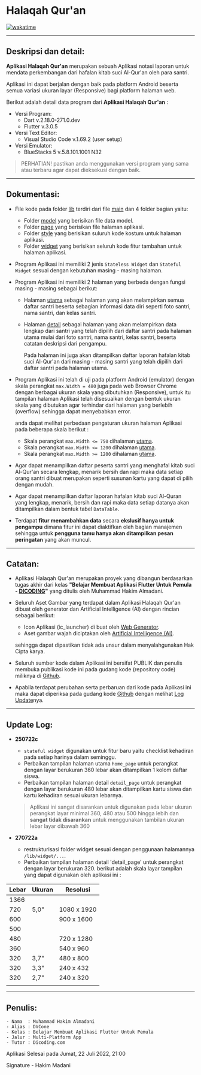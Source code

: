 # Halaqah Qur'an 
[![wakatime](https://wakatime.com/badge/user/ea3799ac-dc84-430f-9b45-6cd02a01eccd/project/b9fba97a-af6d-4548-94f6-8a156e8f0b59.svg)](https://wakatime.com/badge/user/ea3799ac-dc84-430f-9b45-6cd02a01eccd/project/b9fba97a-af6d-4548-94f6-8a156e8f0b59)

---
## Deskripsi dan detail:
**Aplikasi Halaqah Qur'an** merupakan sebuah Aplikasi notasi laporan untuk mendata perkembangan dari hafalan kitab suci Al-Qur'an oleh para santri.

Aplikasi ini dapat berjalan dengan baik pada platform Android beserta semua variasi ukuran layar (Responsive) bagi platform halaman web. 

Berikut adalah detail data program dari **Aplikasi Halaqah Qur'an** :

- Versi Program:
    - Dart v.2.18.0-271.0.dev
    - Flutter v.3.0.5
- Versi Text Editor:
    - Visual Studio Code v.1.69.2 (user setup)
- Versi Emulator:
    - BlueStacks 5 v.5.8.101.1001 N32

> PERHATIAN! pastikan anda menggunakan versi program yang sama atau terbaru agar dapat dieksekusi dengan baik.

---
## Dokumentasi:
- File kode pada folder [lib](https://github.com/DVCone/recitation_report/tree/main/lib) terdiri dari file [main](https://github.com/DVCone/recitation_report/blob/main/lib/main.dart) dan 4 folder bagian yaitu:
    - Folder [model](https://github.com/DVCone/recitation_report/tree/main/lib/model) yang berisikan file data model.
    - Folder [page](https://github.com/DVCone/recitation_report/tree/main/lib/page) yang berisikan file halaman aplikasi.
    - Folder [style](https://github.com/DVCone/recitation_report/tree/main/lib/style) yang berisikan suluruh kode kostum untuk halaman aplikasi.
    - Folder [widget](https://github.com/DVCone/recitation_report/tree/main/lib/widget) yang berisikan seluruh kode fitur tambahan untuk halaman aplikasi.
- Program Aplikasi ini memiliki 2 jenis `Stateless Widget` dan `Stateful Widget` sesuai dengan kebutuhan masing - masing halaman.
- Program Aplikasi ini memiliki 2 halaman yang berbeda dengan fungsi masing - masing sebagai berikut:
    - Halaman [utama](https://github.com/DVCone/recitation_report/blob/main/lib/page/home_page.dart) sebagai halaman yang akan melampirkan semua daftar santri beserta sebagian informasi data diri seperti foto santri, nama santri, dan kelas santri.
    - Halaman [detail](https://github.com/DVCone/recitation_report/blob/main/lib/page/detail_page.dart) sebagai halaman yang akan melampirkan data lengkap dari santri yang telah dipilih dari daftar santri pada halaman utama mulai dari foto santri, nama santri, kelas santri, beserta catatan deskripsi dari pengampu. 
    
        Pada halaman ini juga akan ditampilkan daftar laporan hafalan kitab suci Al-Qur'an dari masing - masing santri yang telah dipilih dari daftar santri pada halaman utama.
- Program Aplikasi ini telah di uji pada platform Android (emulator) dengan skala perangkat `max.Width = 480` juga pada web Browser Chrome dengan berbagai ukuran skala yang dibutuhkan (Responsive), untuk itu tampilan halaman Aplikasi telah disesuaikan dengan bentuk ukuran skala yang dibutukan agar terhindar dari halaman yang berlebih (overflow) sehingga dapat menyebabkan error.

    anda dapat melihat perbedaan pengaturan ukuran halaman Aplikasi pada beberapa skala berikut :
    - Skala perangkat `max.Width <= 750` dihalaman [utama](https://github.com/DVCone/recitation_report/blob/main/lib/page/home_page.dart).
    - Skala perangkat `max.Width <= 1200` dihalaman [utama](https://github.com/DVCone/recitation_report/blob/main/lib/page/home_page.dart).
    - Skala perangkat `max.Width >= 1200` dihalaman [utama](https://github.com/DVCone/recitation_report/blob/main/lib/page/home_page.dart).
- Agar dapat menampilkan daftar peserta santri yang menghafal kitab suci Al-Qur'an secara lengkap, menarik bersih dan rapi maka data setiap orang santri dibuat merupakan seperti susunan kartu yang dapat di pilih dengan mudah.
- Agar dapat menampilkan daftar laporan hafalan kitab suci Al-Quran yang lengkap, menarik, bersih dan rapi maka data setiap datanya akan ditampilkan dalam bentuk tabel `DataTable`.
- Terdapat **fitur menambahkan data** secara **ekslusif hanya untuk pengampu** dimana fitur ini dapat diaktifkan oleh bagian manajemen sehingga untuk **pengguna tamu hanya akan ditampilkan pesan peringatan** yang akan muncul.
---
## Catatan:
- Aplikasi Halaqah Qur'an merupakan proyek yang dibangun berdasarkan tugas akhir dari kelas **"Belajar Membuat Aplikasi Flutter Untuk Pemula - [DICODING](https://www.dicoding.com/academies/159/corridor)"** yang ditulis oleh Muhammad Hakim Almadani.
- Seluruh Aset Gambar yang terdapat dalam Aplikasi Halaqah Qur'an dibuat oleh generator dan Artificial Intelligence (AI) dengan rincian sebagai berikut:
    - Icon Aplikasi (ic_launcher) di buat oleh [Web Generator](https://romannurik.github.io/AndroidAssetStudio/icons-launcher.html#foreground.type=clipart&foreground.clipart=eco&foreground.space.trim=1&foreground.space.pad=0.3&foreColor=rgb(255%2C%20255%2C%20255)&backColor=rgb(76%2C%20175%2C%2080)&crop=0&backgroundShape=square&effects=shadow&name=ic_launcher).
    - Aset gambar wajah diciptakan oleh [Artificial Intelligence (AI)](https://this-person-does-not-exist.com/en).

    sehingga dapat dipastikan tidak ada unsur dalam menyalahgunakan Hak Cipta karya.
- Seluruh sumber kode dalam Aplikasi ini bersifat PUBLIK dan penulis membuka publikasi kode ini pada gudang kode (repository code) miliknya di [Github](https://github.com/DVCone/recitation_report).
- Apabila terdapat perubahan serta perbaruan dari kode pada Aplikasi ini maka dapat diperiksa pada gudang kode [Github](https://github.com/DVCone/recitation_report) dengan melihat [Log Update](https://github.com/DVCone/recitation_report/commits)nya.
---
## Update Log:

- **250722c**
    - `stateful widget` digunakan untuk fitur baru yaitu checklist kehadiran pada setiap harinya dalam seminggu.
    - Perbaikan tampilan halaman utama `home_page` untuk perangkat dengan layar berukuran 360 lebar akan ditampilkan 1 kolom daftar siswa. 
    - Perbaikan tampilan halaman detail `detail_page` untuk perangkat dengan layar berukuran 480 lebar akan ditampilkan kartu siswa dan kartu kehadiran sesuai ukuran lebarnya.

    > Aplikasi ini sangat disarankan untuk digunakan pada lebar ukuran perangkat layar minimal 360, 480 atau 500 hingga lebih dan **sangat tidak disarankan** untuk menggunakan tambilan ukuran lebar layar dibawah 360

- **270722a**
    - restrukturisasi folder widget sesuai dengan penggunaan halamannya `/lib/widget/...`.
    - Perbaikan tampilan halaman detail 'detail_page' untuk perangkat dengan layar berukuran 320. berikut adalah skala layar tampilan yang dapat digunakan oleh aplikasi ini :

|Lebar  |Ukuran |Resolusi       |
|---    |---    |---            |
|1366   |       |               |
|720    |5,0"   |1080 x 1920    |
|600    |       |900  x 1600    |
|500    |       |               |
|480    |       |720  x 1280    |
|360    |       |540  x 960     |
|320    |3,7"   |480  x 800     |
|320    |3,3"   |240  x 432     |
|320    |2,7"   |240  x 320     |
|       |       |               |

---
## Penulis:

    - Nama  : Muhammad Hakim Almadani
    - Alias : DVCone
    - Kelas : Belajar Membuat Aplikasi Flutter Untuk Pemula
    - Jalur : Multi-Platform App
    - Tutor : Dicoding.com

Aplikasi Selesai pada Jumat, 22 Juli 2022, 21:00

Signature - Hakim Madani

